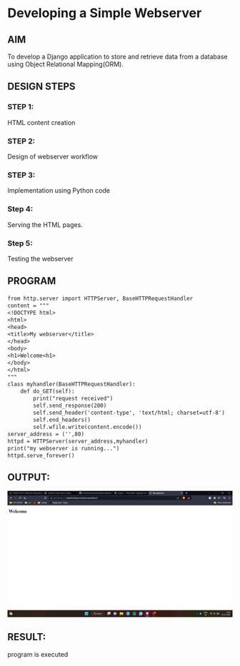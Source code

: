 # Developing a Simple Webserver

## AIM
To develop a Django application to store and retrieve data from a database using Object Relational Mapping(ORM).

## DESIGN STEPS

### STEP 1:
HTML content creation
### STEP 2:
Design of webserver workflow
### STEP 3:
Implementation using Python code
### Step 4:
Serving the HTML pages.
### Step 5:
Testing the webserver
## PROGRAM
```
from http.server import HTTPServer, BaseHTTPRequestHandler
content = """
<!DOCTYPE html>
<html>
<head>
<title>My webserver</title>
</head>
<body>
<h1>Welcome<h1>
</body>
</html>
"""
class myhandler(BaseHTTPRequestHandler):
    def do_GET(self):
        print("request received")
        self.send_response(200)
        self.send_header('content-type', 'text/html; charset=utf-8')
        self.end_headers()
        self.wfile.write(content.encode())
server_address = ('',80)
httpd = HTTPServer(server_address,myhandler)
print("my webserver is running...")
httpd.serve_forever()
```
## OUTPUT:
![OUTPUT](./luffysk.png)

## RESULT:
program is executed
